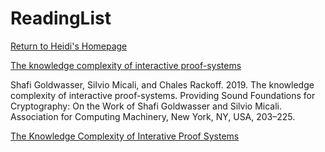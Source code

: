 # ReadingList

[Return to Heidi's Homepage](https://heidizhangctr.github.io/heidi.zhang.ctr.github.io/)


[The knowledge complexity of interactive proof-systems](https://doi.org/10.1145/3335741.3335750)

Shafi Goldwasser, Silvio Micali, and Chales Rackoff. 2019. The knowledge complexity of interactive proof-systems. Providing Sound Foundations for Cryptography: On the Work of Shafi Goldwasser and Silvio Micali. Association for Computing Machinery, New York, NY, USA, 203–225. 

[The Knowledge Complexity of Interative Proof Systems](https://people.csail.mit.edu/silvio/Selected%20Scientific%20Papers/Proof%20Systems/The_Knowledge_Complexity_Of_Interactive_Proof_Systems.pdf)

